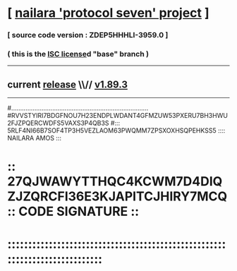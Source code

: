 
# [ [nailara 'protocol seven' project](http://nailara.network/) ]

### [ source code version : ZDEP5HHHLI-3959.0 ]

### ( this is the [ISC license](license)d "base" branch )
---
## current [release](https://github.com/nailara-technologies/protocol-7/releases) \\\\// [v1.89.3](https://github.com/nailara-technologies/protocol-7/releases/tag/v1.89.3)
---
#.............................................................................
#RVVSTYIRI7BDGFNOU7H23ENDPLWDANT4GFMZUW53PXERU7BH3HWU2FJZPQERCWDFS5VAXS3P4QB3S
#::: 5RLF4NI66B7SOF4TP3H5VEZLAOM63PWQMM7ZPSXOXHSQPEHKSS5 :::: NAILARA AMOS :::
# :: 27QJWAWYTTHQC4KCWM7D4DIQZJZQRCFI36E3KJAPITCJHIRY7MCQ :: CODE SIGNATURE ::
# ::::::::::::::::::::::::::::::::::::::::::::::::::::::::::::::::::::::::::::
